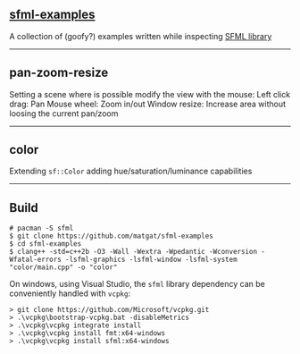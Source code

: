 ## [sfml-examples](https://github.com/matgat/sfml-examples.git)
A collection of (goofy?) examples written while
inspecting [SFML library](https://www.sfml-dev.org)

_________________________________________________________________________
## pan-zoom-resize
Setting a scene where is possible modify the view with the mouse:
Left click drag: Pan
Mouse wheel: Zoom in/out
Window resize: Increase area without loosing the current pan/zoom


_________________________________________________________________________
## color
Extending `sf::Color` adding hue/saturation/luminance capabilities


_________________________________________________________________________
## Build
```
# pacman -S sfml
$ git clone https://github.com/matgat/sfml-examples
$ cd sfml-examples
$ clang++ -std=c++2b -O3 -Wall -Wextra -Wpedantic -Wconversion -Wfatal-errors -lsfml-graphics -lsfml-window -lsfml-system "color/main.cpp" -o "color"
```
On windows, using Visual Studio, the `sfml` library
dependency can be conveniently handled with `vcpkg`:

```
> git clone https://github.com/Microsoft/vcpkg.git
> .\vcpkg\bootstrap-vcpkg.bat -disableMetrics
> .\vcpkg\vcpkg integrate install
> .\vcpkg\vcpkg install fmt:x64-windows
> .\vcpkg\vcpkg install sfml:x64-windows
```

